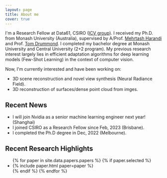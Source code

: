 ```yaml
---
layout: page
title: About me
cover: true
---
```


I'm a Research Fellow at Data61, CSIRO ([ICV group](https://research.csiro.au/icv/)). I received my Ph.D. from Monash University (Australia), supervised by A/Prof. [Mehrtash Harandi](https://scholar.google.com/citations?user=Z9gvBegAAAAJ&hl=en) and Prof. [Tom Drummond](https://scholar.google.com/citations?user=6sWGL5wAAAAJ&hl=en). I completed my bachelor degree at Monash University and Central University (2+2 program). My previous research interest largely lies in efficient adaptation algorithms for deep learning models (Few-Shot Learning) in the context of computer vision.   

Now, I'm currently interested and have been working on:
* 3D scene reconstruction and novel view synthesis (Neural Radiance Field).
* 3D reconstruction of surfaces/dense point cloud from imges.

## Recent News
* I will join Nvidia as a senior machine learning engineer next year! (Shanghai)
* I joined CSIRO as a Research Fellow since Feb, 2023 (Brisbane).
* I completed the Ph.D degree in Dec, 2022 (Melbourne).

<audio autoplay="autoplay"> <source src="/assets/audio/sleeping_lotus.mp3" type="audio/mp3"> </audio>

## Recent Research Highlights

<ul>
{% for paper in site.data.papers.papers %}
  {% if paper.selected %}
  <li>
  {% include paper.html paper=paper %}
  </li>
  {% endif %}
{% endfor %}
</ul>

